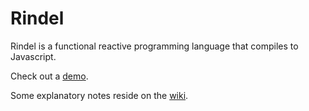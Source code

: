 # Rindel

Rindel is a functional reactive programming language that compiles to Javascript.

Check out a [demo](http://rsimmons.github.io/rindel/).

Some explanatory notes reside on the [wiki](https://github.com/rsimmons/rindel/wiki).
